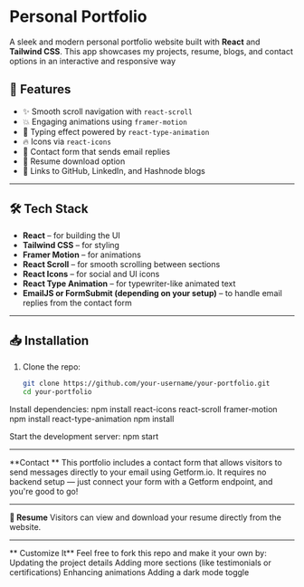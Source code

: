 #  Personal Portfolio

A sleek and modern personal portfolio website built with **React** and **Tailwind CSS**. This app showcases my projects, resume, blogs, and contact options in an interactive and responsive way

## 🚀 Features

- ✨ Smooth scroll navigation with `react-scroll`
- 💥 Engaging animations using `framer-motion`
- 🎤 Typing effect powered by `react-type-animation`
- 🔥 Icons via `react-icons`
- 💌 Contact form that sends email replies
- 📄 Resume download option
- 🔗 Links to GitHub, LinkedIn, and Hashnode blogs

---

## 🛠️ Tech Stack

- **React** – for building the UI
- **Tailwind CSS** – for styling
- **Framer Motion** – for animations
- **React Scroll** – for smooth scrolling between sections
- **React Icons** – for social and UI icons
- **React Type Animation** – for typewriter-like animated text
- **EmailJS or FormSubmit (depending on your setup)** – to handle email replies from the contact form

---

## 📥 Installation

1. Clone the repo:

   ```bash
   git clone https://github.com/your-username/your-portfolio.git
   cd your-portfolio
   
Install dependencies:
npm install react-icons react-scroll framer-motion
npm install react-type-animation
npm install

Start the development server:
npm start

---

**Contact **
This portfolio includes a contact form that allows visitors to send messages directly to your email using Getform.io. It requires no backend setup — just connect your form with a Getform endpoint, and you're good to go!

---

**📄 Resume**
Visitors can view and download your resume directly from the website.

---

** Customize It**
Feel free to fork this repo and make it your own by:
Updating the project details
Adding more sections (like testimonials or certifications)
Enhancing animations
Adding a dark mode toggle

